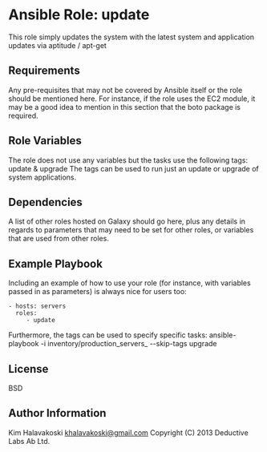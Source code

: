Ansible Role: update
=====================

This role simply updates the system with the latest system and application
updates via aptitude / apt-get

Requirements
------------

Any pre-requisites that may not be covered by Ansible itself or the role should be mentioned here. For instance, if the role uses the EC2 module, it may be a good idea to mention in this section that the boto package is required.


Role Variables
--------------

The role does not use any variables but the tasks use the following tags: update & upgrade
The tags can be used to run just an update or upgrade of system applications.


Dependencies
------------

A list of other roles hosted on Galaxy should go here, plus any details in regards to parameters that may need to be set for other roles, or variables that are used from other roles.

Example Playbook
----------------

Including an example of how to use your role (for instance, with variables passed in as parameters) is always nice for users too:

    - hosts: servers
      roles:
         - update

Furthermore, the tags can be used to specify specific tasks:
ansible-playbook -i inventory/production_servers_ --skip-tags upgrade


License
-------

BSD

Author Information
------------------
Kim Halavakoski <khalavakoski@gmail.com>
Copyright (C) 2013 Deductive Labs Ab Ltd.
